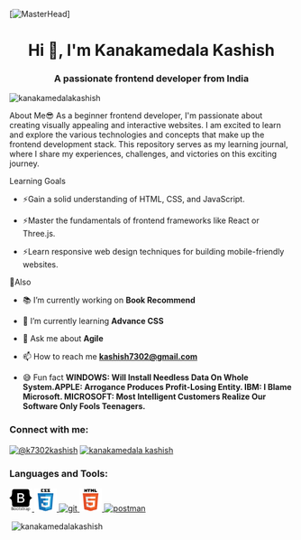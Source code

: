 [![MasterHead](https://1.bp.blogspot.com/-7A4WynwLsMw/XbBpCXG8fHI/AAAAAAAAMt4/uOa1bpLskYgrwGbllhSu2SDj_Mig8SXJQCLcBGAsYHQ/s1600/2000_600px.gif)]
<h1 align="center">Hi 👋, I'm Kanakamedala Kashish</h1>
<h3 align="center">A passionate frontend developer from India</h3>

<p align="left"> <img src="https://komarev.com/ghpvc/?username=kanakamedalakashish&label=Profile%20views&color=0e75b6&style=flat" alt="kanakamedalakashish" /> </p>

About Me😎
As a beginner frontend developer, I'm passionate about creating visually appealing and interactive websites. I am excited to learn and explore the various technologies and concepts that make up the frontend development stack. This repository serves as my learning journal, where I share my experiences, challenges, and victories on this exciting journey.

Learning Goals
- ⚡Gain a solid understanding of HTML, CSS, and JavaScript.

- ⚡Master the fundamentals of frontend frameworks like React or Three.js.

- ⚡Learn responsive web design techniques for building mobile-friendly websites.

🌟Also

- 📚 I’m currently working on **Book Recommend**

- 🌱 I’m currently learning **Advance CSS**

- 👟 Ask me about **Agile**

- 📫 How to reach me **kashish7302@gmail.com**

- 😅 Fun fact **WINDOWS: Will Install Needless Data On Whole System.APPLE: Arrogance Produces Profit-Losing Entity. IBM: I Blame Microsoft. MICROSOFT: Most Intelligent Customers Realize Our Software Only Fools Teenagers.**

<h3 align="left">Connect with me:</h3>
<p align="left">
<a href="https://twitter.com/@k7302kashish" target="blank"><img align="center" src="https://www.flaticon.com/free-icon/twitter_3670151?term=twitter&page=1&position=2&origin=search&related_id=3670151" alt="@k7302kashish" height="30" width="40" /></a>
<a href="https://www.linkedin.com/in/kanakamedala-kashish-59019a238/" target="blank"><img align="center" src="https://raw.githubusercontent.com/rahuldkjain/github-profile-readme-generator/master/src/images/icons/Social/linked-in-alt.svg" alt="kanakamedala kashish" height="30" width="40" /></a>
</p>

<h3 align="left">Languages and Tools:</h3>
<p align="left"> <a href="https://getbootstrap.com" target="_blank" rel="noreferrer"> <img src="https://raw.githubusercontent.com/devicons/devicon/master/icons/bootstrap/bootstrap-plain-wordmark.svg" alt="bootstrap" width="40" height="40"/> </a> <a href="https://www.w3schools.com/css/" target="_blank" rel="noreferrer"> <img src="https://raw.githubusercontent.com/devicons/devicon/master/icons/css3/css3-original-wordmark.svg" alt="css3" width="40" height="40"/> </a> <a href="https://git-scm.com/" target="_blank" rel="noreferrer"> <img src="https://www.vectorlogo.zone/logos/git-scm/git-scm-icon.svg" alt="git" width="40" height="40"/> </a> <a href="https://www.w3.org/html/" target="_blank" rel="noreferrer"> <img src="https://raw.githubusercontent.com/devicons/devicon/master/icons/html5/html5-original-wordmark.svg" alt="html5" width="40" height="40"/> </a> <a href="https://postman.com" target="_blank" rel="noreferrer"> <img src="https://www.vectorlogo.zone/logos/getpostman/getpostman-icon.svg" alt="postman" width="40" height="40"/> </a> </p>

<p>&nbsp;<img align="center" src="https://github-readme-stats.vercel.app/api?username=kanakamedalakashish&show_icons=true&locale=en" alt="kanakamedalakashish" /></p>

